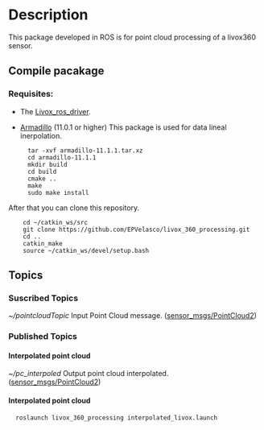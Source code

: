# Description
This package developed in ROS is for point cloud processing of a livox360 sensor.

## Compile pacakage
### Requisites:
- The [Livox_ros_driver](https://github.com/Livox-SDK/livox_ros_driver).

- [Armadillo](http://arma.sourceforge.net/download.html) (11.0.1 or higher) This package is used for data lineal inerpolation.
  ```
    tar -xvf armadillo-11.1.1.tar.xz
    cd armadillo-11.1.1
    mkdir build
    cd build
    cmake ..
    make
    sudo make install
  ```

After that you can clone this repository.

```
    cd ~/catkin_ws/src
    git clone https://github.com/EPVelasco/livox_360_processing.git
    cd ..
    catkin_make
    source ~/catkin_ws/devel/setup.bash
```

## Topics

### Suscribed Topics
*~/pointcloudTopic* Input Point Cloud message. ([sensor_msgs/PointCloud2](http://docs.ros.org/en/lunar/api/sensor_msgs/html/msg/PointCloud2.html))

### Published Topics
#### Interpolated point cloud
*~/pc_interpoled* Output point cloud interpolated. ([sensor_msgs/PointCloud2](http://docs.ros.org/en/lunar/api/sensor_msgs/html/msg/PointCloud2.html))

#### Interpolated point cloud
```
  roslaunch livox_360_processing interpolated_livox.launch
```


